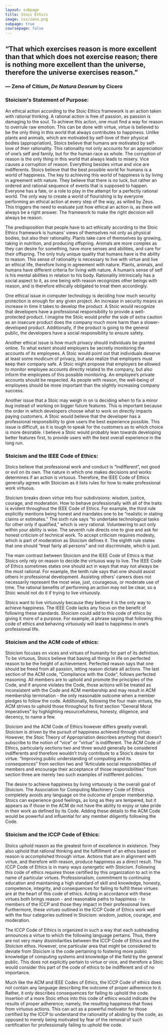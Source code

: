 ```yaml
---
layout: subpage
title: Stoic Ethics
image: css/zeno.png
subpage: true
coursepage: false
---
```


## “That which exercises reason is more excellent than that which does not exercise reason; there is nothing more excellent than the universe, therefore the universe exercises reason.”
### ― Zeno of Citium, *De Natura Deorum* by Cicero

### Stoicism's Statement of Purpose:

An ethical action according to the Stoic Ethics framework is an action taken with rational thinking. A rational action is free of passion, as passion is damaging to the soul. To achieve this action, one must find a way for reason to overrule raw emotion. This can be done with virtue, virtue is believed to be the only thing in this world that always contributes to happiness. Unlike plants and animals, which are motivated by self-love of their physical bodies (appropriation), Stoics believe that humans are motivated by self-love of their rationality. This rationality not only accounts for an appreciation of one’s self and family, but for the human race as whole. The corruption of reason is the only thing in this world that always leads to misery. Vice causes a corruption of reason. Everything besides virtue and vice are indifferents.
Stoics believe that the best possible world for humans is a world of happiness. The key to achieving this world of happiness is by living in agreement with nature. They believe that there is no luck, but rather an ordered and rational sequence of events that is supposed to happen. Everyone has a fate, or a role to play in the attempt for a perfectly rational world. The only way to create a world of flourishing is by everyone performing an ethical action at every step of the way, as willed by Zeus. This triggers the need to evaluate just how ethical an action is, as there will always be a right answer. The framework to make the right decision will always be reason.

The predisposition that people have to act ethically according to the Stoic Ethics framework is humans’ views of themselves not only as physical bodies, but also their rationality. Plants take care of themselves by growing, taking in nutrition, and producing offspring. Animals are more complex as they can desire for something, have more senses and abilities, and care for their offspring. The only truly unique quality that humans have is the ability to reason. This sense of rationality is necessary to live with virtue and live an ethical life, therefore living in agreement with nature. Plants, animals, and humans have different criteria for living with nature. A human’s sense of self is his mental abilities in relation to his body. Rationality intrinsically has a social aspect to it, as one being with reason recognizes other beings with reason, and is therefore ethically obligated to treat them accordingly.

One ethical issue in computer technology is deciding how much security protection is enough for any given project. An increase in security means an increase in time it takes to develop the product. A Stoic would recognize that developers have a professional responsibility to provide a well-protected product. I imagine the Stoic would prefer the side of extra caution as an insecure product does the company much more harm than a slower-developed product. Additionally, if the product is going to the general public, the developers have a social responsibility to ensure safety.

Another ethical issue is how much privacy should individuals be granted online. To what extent should employers be secretly monitoring the accounts of its employees. A Stoic would point out that individuals deserve at least some modicum of privacy, but also realize that employers must keep their company safe. A Stoic might propose that employers be allowed to monitor employee accounts directly related to the company, but also inform the employees of this possible monitoring. An employee’s private accounts should be respected. As people with reason, the well-being of employees should be more important than the slightly increasing company success.

Another issue that a Stoic may weigh in on is deciding when to fix a minor bug instead of working on bigger future features. This is important because the order in which developers choose what to work on directly impacts paying customers. A Stoic would believe that the developer has a professional responsibility to give users the best experience possible. This issue is difficult, as it is tough to speak for the customers as to which choice is more desirable. I believe a Stoic would probably lean towards developing better features first, to provide users with the best overall experience in the long run.

### Stoicism and the IEEE Code of Ethics:

Stoics believe that professional work and conduct is “indifferent”, not good or evil on its own. The nature in which one makes decisions and works determines if an action is virtuous. Therefore, the IEEE Code of Ethics generally agrees with Stoicism as it lists rules for how to make professional work virtuous.

Stoicism breaks down virtue into four subdivisions: wisdom, justice, courage, and moderation. How to behave professionally with all of the traits is evident throughout the IEEE Code of Ethics. For example, the third rule explicitly mentions being honest and mandates one to be “realistic in stating claims or estimates.” The sixth rule says “to undertake technological tasks for other only if qualified,” which is very rational. Volunteering to act only within your ability is wise. The seventh rule directs one to give and ask for honest criticism of technical work. To accept criticism requires modesty, which is part of moderation as Stoicism defines it. The eighth rule states that one should “treat fairly all persons” and not discriminate, which is just.

The main contrast between Stoicism and the IEEE Code of Ethics is that Stoics only rely on reason to decide the virtuous way to live. The IEEE Code of Ethics sometimes states one should act in ways that may not always be the most rational. For example, the tenth rule says that one should assist others in professional development. Assisting others’ careers does not necessarily represent the most wise, just, courageous, or moderate use of time. The rational benefits of performing an action may not be clear, so a Stoic would not do it if trying to live virtuously.

Stoics want to live virtuously because they believe it is the only way to achieve happiness. The IEEE Code lacks any focus on the benefit of following these standards. Stoicism could add to this code of ethics by giving it more of a purpose. For example, a phrase saying that following this code of ethics and behaving virtuously will lead to happiness in one’s professional life.

### Stoicism and the ACM code of ethics:

Stoicism focuses on vices and virtues of humanity for part of its definition.  To be virtuous, Stoics believe that basing all things in life on perfected reason to be the height of achievement.  Perfected reason says that one should be freed from all passion, letting reason dictate all actions.  The last section of the ACM code, “Compliance with the Code”, follows perfected reasoning. All members are to uphold and promote the principles of the Code, and if anyone violates the Code, those actions will be treated as inconsistent with the Code and ACM membership and may result in ACM membership termination - the only reasonable outcome when a member pledges to follow the code. Additionally, following the four main virtues, the ACM strives to uphold those throughout its first section “General Moral Imperatives” by highlighting resourcefulness, honesty, diligence, and decency, to name a few.

Stoicism and the ACM Code of Ethics however differs greatly overall.  Stoicism is driven by the pursuit of happiness achieved through virtue. However, the Stoic Theory of Appropriation describes anything that doesn’t subscribe to the notion of “vice” or “virtue” is indifferent.  The ACM Code of Ethics, particularly sections two and three would generally be considered indifferents and therefore wouldn’t truly contribute to a Stoic’s desire for virtue.  “Improving public understanding of computing and its consequences” from section two and “Articulate social responsibilities of members and encourage their acceptance of those responsibilities” from section three are merely two such examples of indifferent policies.  

The desire to achieve happiness by living virtuously is the overall goal of Stoicism.  The Association for Computing Machinery Code of Ethics completely avoids any language on the outcome of proper membership.  Stoics can experience good feelings, as long as they are tempered, but it appears as if those in the ACM do not have the ability to enjoy or take pride in their work as defined by its Code.  Adding these details to the ACM Code would be powerful and influential for any member diligently following the Code.

### Stoicism and the ICCP Code of Ethics:

Stoics uphold reason as the greatest form of excellence in existence. They also uphold that rational thinking and the fulfillment of an ethos based on reason is accomplished through virtue. Actions that are in alignment with virtue, and therefore with reason, produce happiness as a direct result. The ICCP Code of Ethics is in many ways synergetic with Stoicism. Following this code of ethics requires those certified by this organization to act in the name of particular virtues. Professionalism, commitment to continuing education and maintaining a high standard of skill and knowledge, honesty, competence, integrity, and consequences for failing to fulfill these virtues are at the heart of this code of ethics. Acting in accordance with these virtues both brings reason - and reasonable paths to happiness - to members of the ICCP and those they impact in their professional lives. Furthermore, these virtues outlined in the ICCP Code of Ethics work well with the four categories outlined in Stoicism: wisdom, justice, courage, and moderation.

The ICCP Code of Ethics is organized in such a way that each subheading announces a virtue to which the following language pertains. Thus, there are not very many dissimilarities between the ICCP Code of Ethics and the Stoicism ethos. However, one particular area that might be considered to deviate from Stoicism is the code pertaining to fostering more public knowledge of computing systems and knowledge of the field by the general public. This does not explicitly pertain to virtue or vice, and therefore a Stoic would consider this part of the code of ethics to be indifferent and of no importance.

Much like the ACM and IEEE Codes of Ethics, the ICCP Code of ethics does not contain any language describing the outcome of proper adherence to it. Rather, it only describes consequences for failing to uphold the code. Insertion of a more Stoic ethos into this code of ethics would indicate the results of proper adherence; namely, the resulting happiness that flows from virtuous actions. This can act as a powerful motivator for those certified by the ICCP to understand the rationality of abiding by the code, as opposed to merely being motivated by fear of the removal of such certification for professionally failing to uphold the code.
